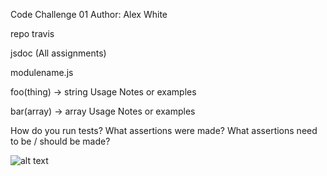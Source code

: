 Code Challenge 01
Author: Alex White

<!-- Links and Resources -->
repo
travis

<!-- Documentation -->
jsdoc (All assignments)

<!-- Modules -->
modulename.js

<!-- Exported Values and Methods -->
foo(thing) -> string
Usage Notes or examples

bar(array) -> array
Usage Notes or examples

<!-- Setup -->


<!-- Tests -->
How do you run tests?
What assertions were made?
What assertions need to be / should be made?

<!-- UML -->
![alt text](https://github.com/AlexWhitey/data-structures-and-algorithms/blob/array_reverse/assets/array_reverse.HEIC)